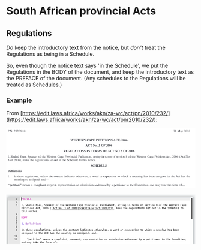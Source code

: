 # South African provincial Acts

## Regulations

_Do_ keep the introductory text from the notice, but _don't_ treat the Regulations as being in a Schedule.

So, even though the notice text says 'in the Schedule', we put the Regulations in the BODY of the document, and keep the introductory text as the PREFACE of the document. \(Any schedules to the Regulations will be treated as Schedules.\)

### Example

From [https://edit.laws.africa/works/akn/za-wc/act/pn/2010/232/](https://edit.laws.africa/works/akn/za-wc/act/pn/2010/232/):

![](../.gitbook/assets/image%20%2897%29.png)

![](../.gitbook/assets/image%20%2896%29.png)

